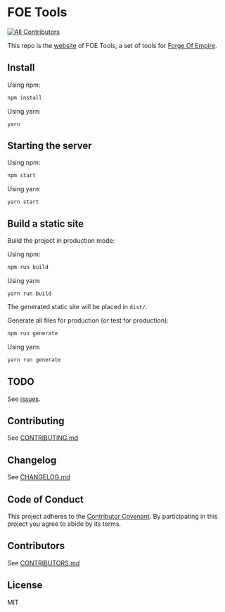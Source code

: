 # FOE Tools
[![All Contributors](https://img.shields.io/badge/all_contributors-19-orange.svg?style=flat-square)](#contributors)

This repo is the [website](https://foe-tools.github.io/) of FOE Tools, a set of tools for [Forge Of Empire](https://forgeofempires.com).

## Install

Using npm:

```bash
npm install
```

Using yarn:

```
yarn
```

## Starting the server

Using npm:

```bash
npm start
```

Using yarn:

```
yarn start
```



## Build a static site
Build the project in production mode:

Using npm:

```bash
npm run build
```

Using yarn:

```
yarn run build
```



The generated static site will be placed in `dist/`.



Generate all files for production (or test for production):

```bash
npm run generate
```

Using yarn:

```bash
yarn run generate
```



## TODO

See [issues](https://github.com/FOE-Tools/FOE-Tools.github.io/issues).



## Contributing

See [CONTRIBUTING.md](https://github.com/FOE-Tools/FOE-Tools.github.io/blob/dev/CONTRIBUTING.md)



## Changelog

See [CHANGELOG.md](https://github.com/FOE-Tools/FOE-Tools.github.io/blob/dev/CHANGELOG.md)



## Code of Conduct

This project adheres to the [Contributor Covenant](https://www.contributor-covenant.org/). By participating in this project you agree to abide by its terms.



## Contributors

See [CONTRIBUTORS.md](https://github.com/FOE-Tools/FOE-Tools.github.io/blob/dev/CONTRIBUTORS.md)



## License

MIT
